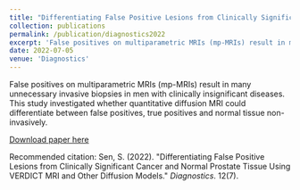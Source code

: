 ```yaml
---
title: "Differentiating False Positive Lesions from Clinically Significant Cancer and Normal Prostate Tissue Using VERDICT MRI and Other Diffusion Models"
collection: publications
permalink: /publication/diagnostics2022
excerpt: 'False positives on multiparametric MRIs (mp-MRIs) result in many unnecessary invasive biopsies in men with clinically insignificant diseases. This study investigated whether quantitative diffusion MRI could differentiate between false positives, true positives and normal tissue non-invasively.'
date: 2022-07-05
venue: 'Diagnostics'
---
```

False positives on multiparametric MRIs (mp-MRIs) result in many unnecessary invasive biopsies in men with clinically insignificant diseases. This study investigated whether quantitative diffusion MRI could differentiate between false positives, true positives and normal tissue non-invasively.

[Download paper here](https://www.mdpi.com/2075-4418/12/7/1631)

Recommended citation: Sen, S. (2022). "Differentiating False Positive Lesions from Clinically Significant Cancer and Normal Prostate Tissue Using VERDICT MRI and Other Diffusion Models." <i>Diagnostics</i>. 12(7).
